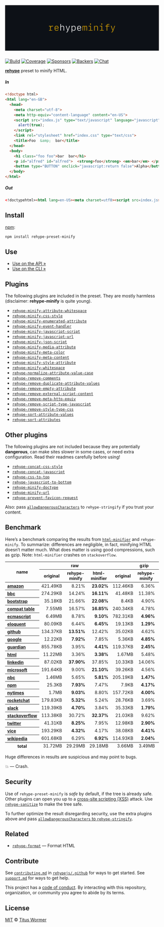<!--lint disable no-html-->

# ![rehype-minify][logo]

[![Build][build-badge]][build]
[![Coverage][coverage-badge]][coverage]
[![Sponsors][sponsors-badge]][collective]
[![Backers][backers-badge]][collective]
[![Chat][chat-badge]][chat]

[**rehype**][rehype] preset to minify HTML.

##### In

```html
<!doctype html>
<html lang="en-GB">
  <head>
    <meta charset="utf-8">
    <meta http-equiv="content-language" content="en-US">
    <script src="index.js" type="text/javascript" language="javascript">
      alert(true);
    </script>
    <link rel="stylesheet" href="index.css" type="text/css">
    <title>Foo  &amp;  bar</title>
  </head>
  <body>
    <h1 class="foo foo">bar  bar</h1>
    <p id="alfred" id="alfred">  <strong>foo</strong> <em>bar</em> </p>
    <button type="BUTTON" onclick="javascript:return false">Alpha</button>
  </body>
</html>
```

##### Out

```html
<!doctypehtml><html lang=en-US><meta charset=utf8><script src=index.js></script><link rel=stylesheet href=index.css><title>Foo &amp bar</title><h1 class=foo>bar bar</h1><p id=alfred><strong>foo</strong> <em>bar</em></p><button type=button onclick=return!1>Alpha</button>
```

## Install

[npm][]:

```sh
npm install rehype-preset-minify
```

## Use

*   [Use on the API »][api]
*   [Use on the CLI »][cli]

## Plugins

The following plugins are included in the preset.
They are mostly harmless (disclaimer: **rehype-minify** is quite young).

<!--plugins-core start-->

*   [`rehype-minify-attribute-whitespace`](./packages/rehype-minify-attribute-whitespace)
*   [`rehype-minify-css-style`](./packages/rehype-minify-css-style)
*   [`rehype-minify-enumerated-attribute`](./packages/rehype-minify-enumerated-attribute)
*   [`rehype-minify-event-handler`](./packages/rehype-minify-event-handler)
*   [`rehype-minify-javascript-script`](./packages/rehype-minify-javascript-script)
*   [`rehype-minify-javascript-url`](./packages/rehype-minify-javascript-url)
*   [`rehype-minify-json-script`](./packages/rehype-minify-json-script)
*   [`rehype-minify-media-attribute`](./packages/rehype-minify-media-attribute)
*   [`rehype-minify-meta-color`](./packages/rehype-minify-meta-color)
*   [`rehype-minify-meta-content`](./packages/rehype-minify-meta-content)
*   [`rehype-minify-style-attribute`](./packages/rehype-minify-style-attribute)
*   [`rehype-minify-whitespace`](./packages/rehype-minify-whitespace)
*   [`rehype-normalize-attribute-value-case`](./packages/rehype-normalize-attribute-value-case)
*   [`rehype-remove-comments`](./packages/rehype-remove-comments)
*   [`rehype-remove-duplicate-attribute-values`](./packages/rehype-remove-duplicate-attribute-values)
*   [`rehype-remove-empty-attribute`](./packages/rehype-remove-empty-attribute)
*   [`rehype-remove-external-script-content`](./packages/rehype-remove-external-script-content)
*   [`rehype-remove-meta-http-equiv`](./packages/rehype-remove-meta-http-equiv)
*   [`rehype-remove-script-type-javascript`](./packages/rehype-remove-script-type-javascript)
*   [`rehype-remove-style-type-css`](./packages/rehype-remove-style-type-css)
*   [`rehype-sort-attribute-values`](./packages/rehype-sort-attribute-values)
*   [`rehype-sort-attributes`](./packages/rehype-sort-attributes)

<!--plugins-core end-->

## Other plugins

The following plugins are not included because they are potentially
**dangerous**, can make sites slower in some cases, or need extra configuration.
Read their readmes carefully before using!

<!--plugins-other start-->

*   [`rehype-concat-css-style`](./packages/rehype-concat-css-style)
*   [`rehype-concat-javascript`](./packages/rehype-concat-javascript)
*   [`rehype-css-to-top`](./packages/rehype-css-to-top)
*   [`rehype-javascript-to-bottom`](./packages/rehype-javascript-to-bottom)
*   [`rehype-minify-doctype`](./packages/rehype-minify-doctype)
*   [`rehype-minify-url`](./packages/rehype-minify-url)
*   [`rehype-prevent-favicon-request`](./packages/rehype-prevent-favicon-request)

<!--plugins-other end-->

Also: pass [`allowDangerousCharacters`][stringify] to `rehype-stringify` if you
trust your content.

## Benchmark

Here’s a benchmark comparing the results from [`html-minifier`][html-minifier]
and `rehype-minify`.
To summarize: differences are negligible, in fact, minifying HTML doesn’t matter
much.
What does matter is using good compressions, such as gzip.
Note: `html-minifier` crashes on `stackoverflow`.

<!--benchmark start-->

<table>
<thead>
  <tr>
    <th rowspan="2">name</th>
    <th colspan="3">raw</th>
    <th colspan="3">gzip</th>
  </tr>
  <tr>
    <th>original</th>
    <th>rehype-minify</th>
    <th>html-minifier</th>
    <th>original</th>
    <th>rehype-minify</th>
    <th>html-minifier</th>
  </tr>
</thead>
<tbody>
  <tr>
    <th scope="row" align="left"><a href="https://www.amazon.co.uk/">amazon</a></th>
    <td align="right">421.49KB</td>
    <td align="right">8.21%</td>
    <td align="right"><b>23.02%</b></td>
    <td align="right">112.46KB</td>
    <td align="right">6.36%</td>
    <td align="right"><b>21.09%</b></td>
  </tr>
  <tr>
    <th scope="row" align="left"><a href="https://www.bbc.co.uk/">bbc</a></th>
    <td align="right">274.29KB</td>
    <td align="right">14.24%</td>
    <td align="right"><b>16.11%</b></td>
    <td align="right">41.48KB</td>
    <td align="right">11.38%</td>
    <td align="right"><b>12.52%</b></td>
  </tr>
  <tr>
    <th scope="row" align="left"><a href="https://getbootstrap.com/docs/4.4/getting-started/introduction/">bootstrap</a></th>
    <td align="right">35.18KB</td>
    <td align="right">21.66%</td>
    <td align="right"><b>22.08%</b></td>
    <td align="right">8.4KB</td>
    <td align="right">4.90%</td>
    <td align="right"><b>5.08%</b></td>
  </tr>
  <tr>
    <th scope="row" align="left"><a href="https://kangax.github.io/compat-table/es6/">compat table</a></th>
    <td align="right">7.55MB</td>
    <td align="right">16.57%</td>
    <td align="right"><b>16.85%</b></td>
    <td align="right">240.34KB</td>
    <td align="right">4.78%</td>
    <td align="right"><b>6.35%</b></td>
  </tr>
  <tr>
    <th scope="row" align="left"><a href="https://tc39.es/ecma262/">ecmascript</a></th>
    <td align="right">6.49MB</td>
    <td align="right">8.78%</td>
    <td align="right"><b>9.10%</b></td>
    <td align="right">782.31KB</td>
    <td align="right"><b>4.96%</b></td>
    <td align="right">4.95%</td>
  </tr>
  <tr>
    <th scope="row" align="left"><a href="https://eloquentjavascript.net/20_node.html">eloquent</a></th>
    <td align="right">80.09KB</td>
    <td align="right">6.44%</td>
    <td align="right"><b>6.45%</b></td>
    <td align="right">19.13KB</td>
    <td align="right"><b>1.29%</b></td>
    <td align="right">1.26%</td>
  </tr>
  <tr>
    <th scope="row" align="left"><a href="https://github.com">github</a></th>
    <td align="right">134.37KB</td>
    <td align="right"><b>13.51%</b></td>
    <td align="right">12.42%</td>
    <td align="right">35.02KB</td>
    <td align="right">4.62%</td>
    <td align="right"><b>4.66%</b></td>
  </tr>
  <tr>
    <th scope="row" align="left"><a href="https://www.google.com/">google</a></th>
    <td align="right">12.22KB</td>
    <td align="right"><b>7.92%</b></td>
    <td align="right">7.85%</td>
    <td align="right">5.36KB</td>
    <td align="right"><b>4.85%</b></td>
    <td align="right">4.45%</td>
  </tr>
  <tr>
    <th scope="row" align="left"><a href="https://www.theguardian.com/us">guardian</a></th>
    <td align="right">855.78KB</td>
    <td align="right">3.95%</td>
    <td align="right"><b>4.41%</b></td>
    <td align="right">119.37KB</td>
    <td align="right"><b>2.45%</b></td>
    <td align="right">2.44%</td>
  </tr>
  <tr>
    <th scope="row" align="left"><a href="https://html.spec.whatwg.org">html</a></th>
    <td align="right">11.22MB</td>
    <td align="right">3.36%</td>
    <td align="right"><b>3.38%</b></td>
    <td align="right">1.67MB</td>
    <td align="right">5.48%</td>
    <td align="right"><b>5.53%</b></td>
  </tr>
  <tr>
    <th scope="row" align="left"><a href="https://www.linkedin.com/">linkedin</a></th>
    <td align="right">87.02KB</td>
    <td align="right"><b>37.90%</b></td>
    <td align="right">37.85%</td>
    <td align="right">10.33KB</td>
    <td align="right">14.06%</td>
    <td align="right"><b>14.20%</b></td>
  </tr>
  <tr>
    <th scope="row" align="left"><a href="https://www.microsoft.com/en-us/">microsoft</a></th>
    <td align="right">191.64KB</td>
    <td align="right">9.00%</td>
    <td align="right"><b>21.10%</b></td>
    <td align="right">39.26KB</td>
    <td align="right">4.56%</td>
    <td align="right"><b>6.95%</b></td>
  </tr>
  <tr>
    <th scope="row" align="left"><a href="https://www.nbc.com/">nbc</a></th>
    <td align="right">1.46MB</td>
    <td align="right">5.65%</td>
    <td align="right"><b>5.81%</b></td>
    <td align="right">205.19KB</td>
    <td align="right"><b>1.47%</b></td>
    <td align="right">1.31%</td>
  </tr>
  <tr>
    <th scope="row" align="left"><a href="https://www.npmjs.com/">npm</a></th>
    <td align="right">25.3KB</td>
    <td align="right"><b>7.93%</b></td>
    <td align="right">7.47%</td>
    <td align="right">7.9KB</td>
    <td align="right"><b>4.17%</b></td>
    <td align="right">3.68%</td>
  </tr>
  <tr>
    <th scope="row" align="left"><a href="https://www.nytimes.com/">nytimes</a></th>
    <td align="right">1.7MB</td>
    <td align="right"><b>9.03%</b></td>
    <td align="right">8.80%</td>
    <td align="right">157.72KB</td>
    <td align="right"><b>4.00%</b></td>
    <td align="right">3.67%</td>
  </tr>
  <tr>
    <th scope="row" align="left"><a href="https://rocket.chat">rocketchat</a></th>
    <td align="right">179.83KB</td>
    <td align="right"><b>5.32%</b></td>
    <td align="right">5.24%</td>
    <td align="right">28.76KB</td>
    <td align="right">3.69%</td>
    <td align="right"><b>3.84%</b></td>
  </tr>
  <tr>
    <th scope="row" align="left"><a href="https://slack.com/intl/en-gb/features">slack</a></th>
    <td align="right">119.39KB</td>
    <td align="right"><b>4.70%</b></td>
    <td align="right">3.84%</td>
    <td align="right">35.33KB</td>
    <td align="right"><b>1.79%</b></td>
    <td align="right">1.42%</td>
  </tr>
  <tr>
    <th scope="row" align="left"><a href="https://stackoverflow.com/">stackoverflow</a></th>
    <td align="right">113.38KB</td>
    <td align="right">30.72%</td>
    <td align="right"><b>32.37%</b></td>
    <td align="right">21.03KB</td>
    <td align="right">9.62%</td>
    <td align="right"><b>10.61%</b></td>
  </tr>
  <tr>
    <th scope="row" align="left"><a href="https://twitter.com/">twitter</a></th>
    <td align="right">41.31KB</td>
    <td align="right"><b>8.25%</b></td>
    <td align="right">7.95%</td>
    <td align="right">12.98KB</td>
    <td align="right"><b>2.90%</b></td>
    <td align="right">2.64%</td>
  </tr>
  <tr>
    <th scope="row" align="left"><a href="https://www.vice.com/en_us">vice</a></th>
    <td align="right">193.29KB</td>
    <td align="right"><b>4.32%</b></td>
    <td align="right">4.17%</td>
    <td align="right">38.08KB</td>
    <td align="right"><b>4.41%</b></td>
    <td align="right">4.30%</td>
  </tr>
  <tr>
    <th scope="row" align="left"><a href="https://en.wikipedia.org/wiki/President_of_the_United_States">wikipedia</a></th>
    <td align="right">601.68KB</td>
    <td align="right">6.29%</td>
    <td align="right"><b>6.92%</b></td>
    <td align="right">114.93KB</td>
    <td align="right"><b>2.04%</b></td>
    <td align="right">1.97%</td>
  </tr>
</tbody>
<tfoot>
  <tr>
    <th scope="row">total</th>
    <td align="right">31.72MB</td>
    <td align="right">29.29MB</td>
    <td align="right">29.18MB</td>
    <td align="right">3.66MB</td>
    <td align="right">3.49MB</td>
    <td align="right">3.47MB</td>
  </tr>
</tfoot>
</table>

<!--benchmark end-->

Huge differences in results are suspicious and may point to bugs.

💥 — Crash.

## Security

Use of `rehype-preset-minify` is *safe* by default, if the tree is already safe.
Other plugins can open you up to a [cross-site scripting (XSS)][xss] attack.
Use [`rehype-sanitize`][sanitize] to make the tree safe.

To further optimize the result disregarding security, use the extra plugins
above and pass [`allowDangerousCharacters` to `rehype-stringify`][stringify].

## Related

*   [`rehype-format`](https://github.com/wooorm/rehype-format)
    — Format HTML

## Contribute

See [`contributing.md`][contributing] in [`rehypejs/.github`][health] for ways
to get started.
See [`support.md`][support] for ways to get help.

This project has a [code of conduct][coc].
By interacting with this repository, organization, or community you agree to
abide by its terms.

## License

[MIT][license] © [Titus Wormer][author]

<!-- Definitions -->

[build-badge]: https://img.shields.io/travis/rehypejs/rehype-minify.svg

[build]: https://travis-ci.org/rehypejs/rehype-minify

[coverage-badge]: https://img.shields.io/codecov/c/github/rehypejs/rehype-minify.svg

[coverage]: https://codecov.io/github/rehypejs/rehype-minify

[sponsors-badge]: https://opencollective.com/unified/sponsors/badge.svg

[backers-badge]: https://opencollective.com/unified/backers/badge.svg

[collective]: https://opencollective.com/unified

[chat-badge]: https://img.shields.io/badge/chat-discussions-success.svg

[chat]: https://github.com/rehypejs/rehype/discussions

[npm]: https://docs.npmjs.com/cli/install

[health]: https://github.com/rehypejs/.github

[contributing]: https://github.com/rehypejs/.github/blob/HEAD/contributing.md

[support]: https://github.com/rehypejs/.github/blob/HEAD/support.md

[coc]: https://github.com/rehypejs/.github/blob/HEAD/code-of-conduct.md

[license]: license

[author]: https://wooorm.com

[logo]: https://raw.githubusercontent.com/rehypejs/rehype-minify/942349c/logo.svg?sanitize=true

[cli]: ./packages/rehype-preset-minify/readme.md#cli

[api]: ./packages/rehype-preset-minify/readme.md#api

[rehype]: https://github.com/rehypejs/rehype

[xss]: https://en.wikipedia.org/wiki/Cross-site_scripting

[sanitize]: https://github.com/rehypejs/rehype-sanitize

[stringify]: https://github.com/rehypejs/rehype/tree/HEAD/packages/rehype-stringify#api

[html-minifier]: https://github.com/kangax/html-minifier
